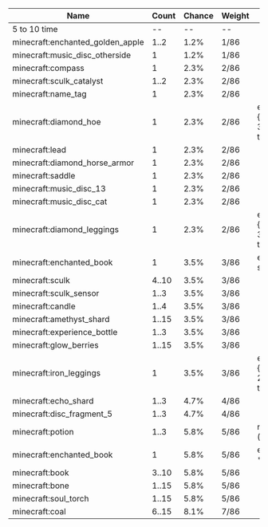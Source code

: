 | Name                             | Count | Chance | Weight | Comment                                        |
| -------------------------------- | ----- | ------ | ------ | ---------------------------------------------- |
| 5 to 10 time                     |    -- |     -- |     -- |                                                |
| minecraft:enchanted_golden_apple |  1..2 |   1.2% |   1/86 |                                                |
| minecraft:music_disc_otherside   |     1 |   1.2% |   1/86 |                                                |
| minecraft:compass                |     1 |   2.3% |   2/86 |                                                |
| minecraft:sculk_catalyst         |  1..2 |   2.3% |   2/86 |                                                |
| minecraft:name_tag               |     1 |   2.3% |   2/86 |                                                |
| minecraft:diamond_hoe            |     1 |   2.3% |   2/86 | enchantments: {levels: 30..50, treasure: true} |
| minecraft:lead                   |     1 |   2.3% |   2/86 |                                                |
| minecraft:diamond_horse_armor    |     1 |   2.3% |   2/86 |                                                |
| minecraft:saddle                 |     1 |   2.3% |   2/86 |                                                |
| minecraft:music_disc_13          |     1 |   2.3% |   2/86 |                                                |
| minecraft:music_disc_cat         |     1 |   2.3% |   2/86 |                                                |
| minecraft:diamond_leggings       |     1 |   2.3% |   2/86 | enchantments: {levels: 30..50, treasure: true} |
| minecraft:enchanted_book         |     1 |   3.5% |   3/86 | enchantments: swift_sneak                      |
| minecraft:sculk                  | 4..10 |   3.5% |   3/86 |                                                |
| minecraft:sculk_sensor           |  1..3 |   3.5% |   3/86 |                                                |
| minecraft:candle                 |  1..4 |   3.5% |   3/86 |                                                |
| minecraft:amethyst_shard         | 1..15 |   3.5% |   3/86 |                                                |
| minecraft:experience_bottle      |  1..3 |   3.5% |   3/86 |                                                |
| minecraft:glow_berries           | 1..15 |   3.5% |   3/86 |                                                |
| minecraft:iron_leggings          |     1 |   3.5% |   3/86 | enchantments: {levels: 20..39, treasure: true} |
| minecraft:echo_shard             |  1..3 |   4.7% |   4/86 |                                                |
| minecraft:disc_fragment_5        |  1..3 |   4.7% |   4/86 |                                                |
| minecraft:potion                 |  1..3 |   5.8% |   5/86 | regeneration (strong)                          |
| minecraft:enchanted_book         |     1 |   5.8% |   5/86 | enchantments: *                                |
| minecraft:book                   | 3..10 |   5.8% |   5/86 |                                                |
| minecraft:bone                   | 1..15 |   5.8% |   5/86 |                                                |
| minecraft:soul_torch             | 1..15 |   5.8% |   5/86 |                                                |
| minecraft:coal                   | 6..15 |   8.1% |   7/86 |                                                |
